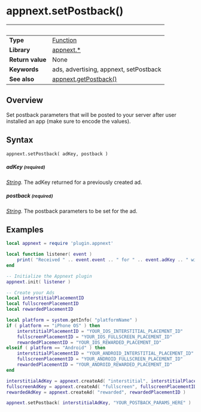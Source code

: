 # appnext.setPostback()

|                      | &nbsp; 
| -------------------- | ---------------------------------------------------------------
| __Type__             | [Function](http://docs.coronalabs.com/api/type/Function.html)
| __Library__          | [appnext.*](Readme.markdown)
| __Return value__     | None
| __Keywords__         | ads, advertising, appnext, setPostback
| __See also__         | [appnext.getPostback()](getPostback.markdown)


## Overview

Set postback parameters that will be posted to your server after user installed an app (make sure to encode the values).


## Syntax

	appnext.setPostback( adKey, postback )

##### adKey <small>(required)</small>
_[String](http://docs.coronalabs.com/api/type/String.html)._ The adKey returned for a previously created ad.

##### postback <small>(required)</small>
_[String](http://docs.coronalabs.com/api/type/String.html)._ The postback parameters to be set for the ad.


## Examples

``````lua
local appnext = require 'plugin.appnext'

local function listener( event )
	print( "Received " .. event.event .. " for " .. event.adKey .. " with message " .. event.message )
end

-- Initialize the Appnext plugin
appnext.init( listener )

-- Create your Ads
local interstitialPlacementID
local fullscreenPlacementID
local rewardedPlacementID

local platform = system.getInfo( "platformName" )
if ( platform == "iPhone OS" ) then
    interstitialPlacementID = "YOUR_IOS_INTERSTITIAL_PLACEMENT_ID"
    fullscreenPlacementID = "YOUR_IOS_FULLSCREEN_PLACEMENT_ID"
    rewardedPlacementID = "YOUR_IOS_REWARDED_PLACEMENT_ID"
elseif ( platform == "Android" ) then
    interstitialPlacementID = "YOUR_ANDROID_INTERSTITIAL_PLACEMENT_ID"
    fullscreenPlacementID = "YOUR_ANDROID_FULLSCREEN_PLACEMENT_ID"
    rewardedPlacementID = "YOUR_ANDROID_REWARDED_PLACEMENT_ID"
end

interstitialAdKey = appnext.createAd( "interstitial", interstitialPlacementID )
fullscreenAdKey = appnext.createAd( "fullscreen", fullscreenPlacementID )
rewardedAdKey = appnext.createAd( "rewarded", rewardedPlacementID )

appnext.setPostback( interstitialAdKey, "YOUR_POSTBACK_PARAMS_HERE" )
``````
